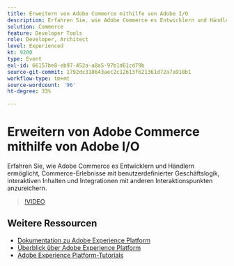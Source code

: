 ```yaml
---
title: Erweitern von Adobe Commerce mithilfe von Adobe I/O
description: Erfahren Sie, wie Adobe Commerce es Entwicklern und Händlern ermöglicht, Commerce-Erlebnisse mit benutzerdefinierter Geschäftslogik, interaktiven Inhalten und Integrationen mit anderen Interaktionspunkten anzureichern.
solution: Commerce
feature: Developer Tools
role: Developer, Architect
level: Experienced
kt: 9200
type: Event
exl-id: 66157be8-eb97-452a-a8a5-97b1d61cd79b
source-git-commit: 1792dc318643aec2c12613f621361d72a7a918b1
workflow-type: tm+mt
source-wordcount: '96'
ht-degree: 33%

---
```


# Erweitern von Adobe Commerce mithilfe von Adobe I/O

Erfahren Sie, wie Adobe Commerce es Entwicklern und Händlern ermöglicht, Commerce-Erlebnisse mit benutzerdefinierter Geschäftslogik, interaktiven Inhalten und Integrationen mit anderen Interaktionspunkten anzureichern.

>[!VIDEO](https://video.tv.adobe.com/v/337727/?quality=12&learn=on&hidetitle=true)

## Weitere Ressourcen

- [Dokumentation zu Adobe Experience Platform](https://experienceleague.adobe.com/docs/experience-platform.html?lang=de)
- [Überblick über Adobe Experience Platform](https://experienceleague.adobe.com/docs/experience-platform/landing/home.html?lang=de)
- [Adobe Experience Platform-Tutorials](https://experienceleague.adobe.com/docs/platform-learn/tutorials/overview.html?lang=de)
